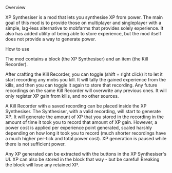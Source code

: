 Overview

XP Synthesiser is a mod that lets you synthesise XP from power. The main goal of this mod is to provide those on multiplayer and singleplayer with a simple, lag-less alternative to mobfarms that provides solely experience. It also has added utility of being able to store experience, but the mod itself does not provide a way to generate power.



How to use

The mod contains a block (the XP Synthesiser) and an item (the Kill Recorder).

After crafting the Kill Recorder, you can toggle (shift + right click) it to let it start recording any mobs you kill. It will tally the gained experience from the kills, and then you can toggle it again to store that recording. Any future recordings on the same Kill Recorder will overwrite any previous ones. It will only register XP gain from kills, and no other sources.

A Kill Recorder with a saved recording can be placed inside the XP Synthesiser. The Synthesiser, with a valid recording, will start to generate XP. It will generate the amount of XP that you stored in the recording in the amount of time it took you to record that amount of XP gain. However, a power cost is applied per experience point generated, scaled harshly depending on how long it took you to record (much shorter recordings have a much higher per-tick and total power cost). XP generation is paused while there is not sufficient power.

Any XP generated can be extracted with the buttons in the XP Synthesiser's UI. XP can also be stored in the block that way - but be careful! Breaking the block will lose any retained XP.
